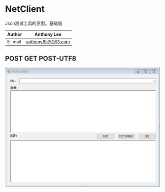 # NetClient
Json测试工具的原型。基础版

|Author|Anthony Lee|
|---|---
|E-mail|anthony6li@163.com

## POST GET POST-UTF8

![界面](https://github.com/anthony6li/ARImages/blob/master/ReadMe%E7%94%A8%E5%9B%BE/NetClient%E7%95%8C%E9%9D%A2.png "NetClient界面")
